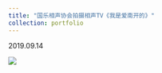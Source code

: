 ```yaml
---
title: "国乐相声协会拍摄相声TV《我是爱南开的》"
collection: portfolio
---
```


2019.09.14

<img src="https://llddeddym.github.io/images/2019-09-14.jpg"/>

